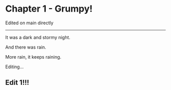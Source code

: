 # Chapter 1 - Grumpy!

Edited on main directly

----

It was a dark and stormy night.

And there was rain.

More rain, it keeps raining.

Editing...

## Edit 1!!!